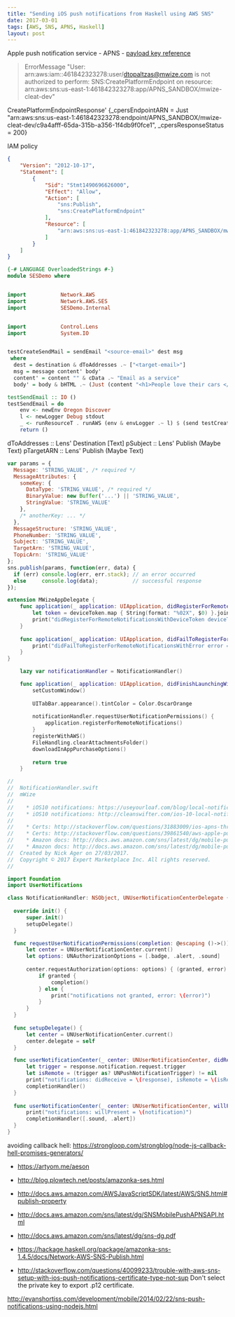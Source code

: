 ```yaml
---
title: "Sending iOS push notifications from Haskell using AWS SNS"
date: 2017-03-01
tags: [AWS, SNS, APNS, Haskell]
layout: post
---
```



Apple push notification service - APNS - [payload key reference](https://developer.apple.com/library/content/documentation/NetworkingInternet/Conceptual/RemoteNotificationsPG/PayloadKeyReference.html#//apple_ref/doc/uid/TP40008194-CH17-SW1)

> ErrorMessage "User: arn:aws:iam::461842323278:user/dtopaltzas@mwize.com is not authorized to perform: SNS:CreatePlatformEndpoint on resource: arn:aws:sns:us-east-1:461842323278:app/APNS_SANDBOX/mwize-cleat-dev"

CreatePlatformEndpointResponse' {_cpersEndpointARN = Just "arn:aws:sns:us-east-1:461842323278:endpoint/APNS_SANDBOX/mwize-cleat-dev/c9a4afff-65da-315b-a356-1f4db9f0fce1", _cpersResponseStatus = 200}


IAM policy

```json
{
    "Version": "2012-10-17",
    "Statement": [
        {
            "Sid": "Stmt1490696626000",
            "Effect": "Allow",
            "Action": [
                "sns:Publish",
                "sns:CreatePlatformEndpoint"
            ],
            "Resource": [
                "arn:aws:sns:us-east-1:461842323278:app/APNS_SANDBOX/mwize-cleat-dev"
            ]
        }
    ]
}

```

```haskell
{-# LANGUAGE OverloadedStrings #-}
module SESDemo where


import           Network.AWS
import           Network.AWS.SES
import           SESDemo.Internal


import           Control.Lens
import           System.IO


testCreateSendMail = sendEmail "<source-email>" dest msg
 where
  dest = destination & dToAddresses .~ ["<target-email>"]
  msg = message content' body'
  content' = content "" & cData .~ "Email as a service"
  body' = body & bHTML .~ (Just (content "<h1>People love their cars </h1>"))

testSendEmail :: IO ()
testSendEmail = do
    env <- newEnv Oregon Discover
    l <- newLogger Debug stdout
    _ <- runResourceT . runAWS (env & envLogger .~ l) $ (send testCreateSendMail)
    return ()
```

dToAddresses :: Lens' Destination [Text]
pSubject :: Lens' Publish (Maybe Text)
pTargetARN :: Lens' Publish (Maybe Text)


```javascript
var params = {
  Message: 'STRING_VALUE', /* required */
  MessageAttributes: {
    someKey: {
      DataType: 'STRING_VALUE', /* required */
      BinaryValue: new Buffer('...') || 'STRING_VALUE',
      StringValue: 'STRING_VALUE'
    },
    /* anotherKey: ... */
  },
  MessageStructure: 'STRING_VALUE',
  PhoneNumber: 'STRING_VALUE',
  Subject: 'STRING_VALUE',
  TargetArn: 'STRING_VALUE',
  TopicArn: 'STRING_VALUE'
};
sns.publish(params, function(err, data) {
  if (err) console.log(err, err.stack); // an error occurred
  else     console.log(data);           // successful response
});
```

```swift
extension MWizeAppDelegate {
    func application(_ application: UIApplication, didRegisterForRemoteNotificationsWithDeviceToken deviceToken: Data) {
        let token = deviceToken.map { String(format: "%02X", $0) }.joined()
        print("didRegisterForRemoteNotificationsWithDeviceToken deviceToken = \(token)")
    }
    
    func application(_ application: UIApplication, didFailToRegisterForRemoteNotificationsWithError error: Error) {
        print("didFailToRegisterForRemoteNotificationsWithError error = \(error)")
    }
}
```

```swift
    lazy var notificationHandler = NotificationHandler()

    func application(_ application: UIApplication, didFinishLaunchingWithOptions launchOptions: [UIApplicationLaunchOptionsKey: Any]?) -> Bool {
        setCustomWindow()
        
        UITabBar.appearance().tintColor = Color.OscarOrange
        
        notificationHandler.requestUserNotificationPermissions() {
            application.registerForRemoteNotifications()
        }
        registerWithAWS()
        FileHandling.clearAttachmentsFolder()
        downloadInAppPurchaseOptions()
        
        return true
    }
  ```


  ```swift
  //
//  NotificationHandler.swift
//  mWize
//
//    * iOS10 notifications: https://useyourloaf.com/blog/local-notifications-with-ios-10/
//    * iOS10 notifications: http://cleanswifter.com/ios-10-local-notifications/
//
//    * Certs: http://stackoverflow.com/questions/31883009/ios-apns-through-amazon-sns-and-unity-cannot-create-a-development-ios-certific
//    * Certs: http://stackoverflow.com/questions/39861540/aws-apple-push-certificate-error-setting-private-key
//    * Amazon docs: http://docs.aws.amazon.com/sns/latest/dg/mobile-push-apns.html#SNSMobilePushPrereqAPNS
//    * Amazon docs: http://docs.aws.amazon.com/sns/latest/dg/mobile-push-send-register.html
//  Created by Nick Ager on 27/03/2017.
//  Copyright © 2017 Expert Marketplace Inc. All rights reserved.
//

import Foundation
import UserNotifications

class NotificationHandler: NSObject, UNUserNotificationCenterDelegate {
    
    override init() {
        super.init()
        setupDelegate()
    }

    func requestUserNotificationPermissions(completion: @escaping ()->()) {
        let center = UNUserNotificationCenter.current()
        let options: UNAuthorizationOptions = [.badge, .alert, .sound]
        
        center.requestAuthorization(options: options) { (granted, error) in
            if granted {
                completion()
            } else {
                print("notifications not granted, error: \(error)")
            }
        }
    }
    
    func setupDelegate() {
        let center = UNUserNotificationCenter.current()
        center.delegate = self
    }

    func userNotificationCenter(_ center: UNUserNotificationCenter, didReceive response: UNNotificationResponse, withCompletionHandler completionHandler: @escaping () -> Void) {
        let trigger = response.notification.request.trigger
        let isRemote = (trigger as? UNPushNotificationTrigger) != nil
        print("notifications: didReceive = \(response), isRemote = \(isRemote)")
        completionHandler()
    }
    
    func userNotificationCenter(_ center: UNUserNotificationCenter, willPresent notification: UNNotification, withCompletionHandler completionHandler: @escaping (UNNotificationPresentationOptions) -> Void) {
        print("notifications: willPresent = \(notification)")
        completionHandler([.sound, .alert])
    }
}
```

avoiding callback hell: https://strongloop.com/strongblog/node-js-callback-hell-promises-generators/


* https://artyom.me/aeson
* http://blog.plowtech.net/posts/amazonka-ses.html
* http://docs.aws.amazon.com/AWSJavaScriptSDK/latest/AWS/SNS.html#publish-property
* http://docs.aws.amazon.com/sns/latest/dg/SNSMobilePushAPNSAPI.html
* http://docs.aws.amazon.com/sns/latest/dg/sns-dg.pdf
* https://hackage.haskell.org/package/amazonka-sns-1.4.5/docs/Network-AWS-SNS-Publish.html

* http://stackoverflow.com/questions/40099233/trouble-with-aws-sns-setup-with-ios-push-notifications-certificate-type-not-sup
Don't select the private key to export .p12 certificate.

http://evanshortiss.com/development/mobile/2014/02/22/sns-push-notifications-using-nodejs.html
